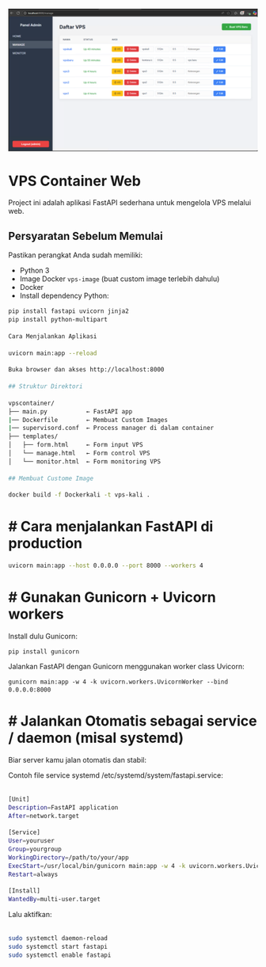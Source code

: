 ![Diagram VPS](images/ss.png)

# VPS Container Web

Project ini adalah aplikasi FastAPI sederhana untuk mengelola VPS melalui web.


## Persyaratan Sebelum Memulai

Pastikan perangkat Anda sudah memiliki:

- Python 3
- Image Docker `vps-image` (buat custom image terlebih dahulu)
- Docker
- Install dependency Python:

```bash
pip install fastapi uvicorn jinja2
pip install python-multipart

Cara Menjalankan Aplikasi

uvicorn main:app --reload

Buka browser dan akses http://localhost:8000

## Struktur Direktori

vpscontainer/
├── main.py           ← FastAPI app
|── Dockerfile        ← Membuat Custom Images
|── supervisord.conf  ← Process manager di dalam container
├── templates/
│   ├── form.html     ← Form input VPS
│   └── manage.html   ← Form control VPS
│   └── monitor.html  ← Form monitoring VPS

## Membuat Custome Image

docker build -f Dockerkali -t vps-kali .

```
# # Cara menjalankan FastAPI di production 

```bash
uvicorn main:app --host 0.0.0.0 --port 8000 --workers 4

```

# # Gunakan Gunicorn + Uvicorn workers

Install dulu Gunicorn:
```
pip install gunicorn
```
Jalankan FastAPI dengan Gunicorn menggunakan worker class Uvicorn:

```
gunicorn main:app -w 4 -k uvicorn.workers.UvicornWorker --bind 0.0.0.0:8000

```

# # Jalankan Otomatis sebagai service / daemon (misal systemd)

Biar server kamu jalan otomatis dan stabil:

Contoh file service systemd /etc/systemd/system/fastapi.service:

```bash

[Unit]
Description=FastAPI application
After=network.target

[Service]
User=youruser
Group=yourgroup
WorkingDirectory=/path/to/your/app
ExecStart=/usr/local/bin/gunicorn main:app -w 4 -k uvicorn.workers.UvicornWorker --bind 0.0.0.0:8000
Restart=always

[Install]
WantedBy=multi-user.target

```

Lalu aktifkan:

```bash

sudo systemctl daemon-reload
sudo systemctl start fastapi
sudo systemctl enable fastapi

```

